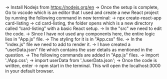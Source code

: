 -> Install Nodejs from https://nodejs.org/en
-> Once the setup is complete, Go to vscode which is an editor that I used and create a new React project by running the following command in new terminal:
    -> npx create-react-app card-listing
    -> cd card-listing, the folder opens which is a new directory called “card-listing” with a basic React setup.
-> In the "src" we need to edit the code.
-> Since I have not used any components here, the entire logic lies in "App.js" file.
-> The styling for it is in "App.css" file.
-> In the "index.js" file we need to add <App/> to render it.
-> I have created a "userData.json" file which contains the user details as mentioned in the question.
-> The following commands are added in "App.js" files.
    -> import './App.css';
    -> import userData from './userData.json'; 
-> Once the code is written, enter 
    -> npm start
   in the terminal. This will open the localhost:3000 in your default browser.
